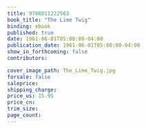 ```yaml
---
title: 9780811222563
book_title: "The Lime Twig"
binding: ebook
published: true
date: 1961-06-01T05:00:00-04:00
publication_date: 1961-06-01T05:00:00-04:00
show_in_forthcoming: false
contributors:

cover_image_path: The_Lime_Twig.jpg
forsale: false
saleprice:
shipping_charge:
price_us: 15.95
price_cn:
trim_size:
page_count:
---
```


